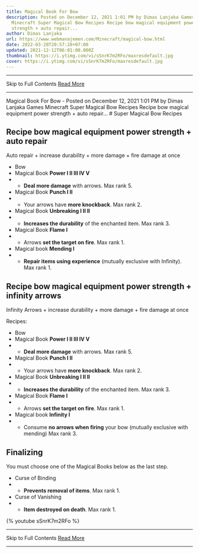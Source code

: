 ```yaml
---
title: Magical Book For Bow
description: Posted on December 12, 2021 1:01 PM by Dimas Lanjaka Games
  Minecraft Super Magical Bow Recipes Recipe bow magical equipment power
  strength + auto repair...
author: Dimas Lanjaka
url: https://www.webmanajemen.com/Minecraft/magical-bow.html
date: 2022-03-20T20:57:28+07:00
updated: 2021-12-12T06:01:00.000Z
thumbnail: https://i.ytimg.com/vi/sSnrK7m2RFo/maxresdefault.jpg
cover: https://i.ytimg.com/vi/sSnrK7m2RFo/maxresdefault.jpg
---
```


<hr/> Skip to Full Contents <a href="https://www.webmanajemen.com/Minecraft/magical-bow.html" rel="follow" class="button" id="read-more">Read More</a> <hr/> Magical Book For Bow - Posted on December 12, 2021 1:01 PM by Dimas Lanjaka Games Minecraft Super Magical Bow Recipes Recipe bow magical equipment power strength + auto repair... # Super Magical Bow Recipes

## Recipe bow magical equipment power strength + auto repair
Auto repair + increase durability + more damage + fire damage at once

- Bow
- Magical Book **Power I II III IV V**
- - **Deal more damage** with arrows. Max rank 5.
- Magical Book **Punch I II**
- - Your arrows have **more knockback**. Max rank 2.
- Magical Book **Unbreaking I II II**
- - **Increases the durability** of the enchanted item. Max rank 3.
- Magical Book **Flame I**
- - Arrows **set the target on fire**. Max rank 1.
- Magical book **Mending I**
- - **Repair items using experience** (mutually exclusive with Infinity). Max rank 1.

## Recipe bow magical equipment power strength + infinity arrows
Infinity Arrows + increase durability + more damage + fire damage at once

Recipes:
- Bow
- Magical Book **Power I II III IV V**
- - **Deal more damage** with arrows. Max rank 5.
- Magical Book **Punch I II**
- - Your arrows have **more knockback**. Max rank 2.
- Magical Book **Unbreaking I II II**
- - **Increases the durability** of the enchanted item. Max rank 3.
- Magical Book **Flame I**
- - Arrows **set the target on fire**. Max rank 1.
- Magical book **Infinity I**
- - Consume **no arrows when firing** your bow (mutually exclusive with mending) Max rank 3.

## Finalizing
You must choose one of the Magical Books below as the last step.

- Curse of Binding
- - **Prevents removal of items**. Max rank 1.
- Curse of Vanishing
- - **Item destroyed on death**. Max rank 1.


{% youtube sSnrK7m2RFo %} <hr/> Skip to Full Contents <a href="https://www.webmanajemen.com/Minecraft/magical-bow.html" rel="follow" class="button" id="read-more">Read More</a> <hr/>
